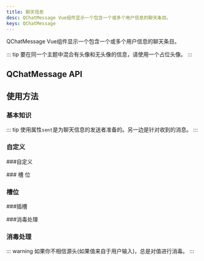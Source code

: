 ```yaml
---
title: 聊天信息
desc: QChatMessage Vue组件显示一个包含一个或多个用户信息的聊天条目。
keys: QChatMessage
---
```


QChatMessage Vue组件显示一个包含一个或多个用户信息的聊天条目。

::: tip
要在同一个主题中混合有头像和无头像的信息，请使用一个占位头像。
:::

## QChatMessage API

<doc-api file="QChatMessage" />

## 使用方法

### 基本知识

::: tip
使用属性`sent`是为聊天信息的发送者准备的。另一边是针对收到的消息。
:::

<doc-example title="基本" file="QChatMessage/Basic" />

<doc-example title="名称" file="QChatMessage/Name" />

<doc-example title="头像" file="QChatMessage/Avatar" />

<doc-example title="印章" file="QChatMessage/Stamp" />

<doc-example title="标签" file="QChatMessage/Label" />

### 自定义

<doc-example title="文本和背景颜色" file="QChatMessage/Color" /> ###自定义

<doc-example title="大小" file="QChatMessage/Size" /> ### 槽 位

### 槽位

<doc-example title="默认插槽" file="QChatMessage/SlotDefault" /> ###插槽

<doc-example title="头像/图章/名字插槽" file="QChatMessage/SlotAvatarStampName" /> ###消毒处理

### 消毒处理

::: warning
如果你不相信源头(如果值来自于用户输入)，总是对值进行消毒。
:::

<doc-example title="消毒的内容" file="QChatMessage/Sanitize" />
